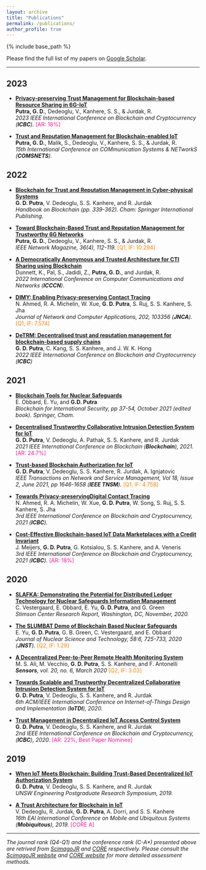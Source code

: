 ```yaml
---
layout: archive
title: "Publications"
permalink: /publications/
author_profile: true
---
```


{% include base_path %}

Please find the full list of my papers on [Google Scholar](https://scholar.google.com.au/citations?user=L_dr0dIAAAAJ&hl=en).

------

2023
----
- <b>[Privacy-preserving Trust Management for Blockchain-based Resource Sharing in 6G-IoT](https://eprints.qut.edu.au/238213/1/Privacy_preserving_Trust_Management_ICBC_2023.pdf)</b>
<br><b>Putra, G. D.</b>, Dedeoglu, V., Kanhere, S. S., & Jurdak, R.<br>
<i>2023 IEEE International Conference on Blockchain and Cryptocurrency (<b>ICBC</b>).</i> <font color="#FF1493">[AR: 18%]</font>

- <b>[Trust and Reputation Management for Blockchain-enabled IoT](https://doi.org/10.1109/COMSNETS56262.2023.10041348)</b>
<br><b>Putra, G. D.</b>, Malik, S., Dedeoglu, V., Kanhere, S. S., & Jurdak, R.<br>
<i>15th International Conference on COMmunication Systems & NETworkS (<b>COMSNETS</b>).</i>

2022
----
- <b>[Blockchain for Trust and Reputation Management in Cyber-physical Systems](https://doi.org/10.1007/978-3-031-07535-3_10)</b>
<br><b>G. D. Putra</b>, V. Dedeoglu, S. S. Kanhere, and R. Jurdak<br>
<i>Handbook on Blockchain (pp. 339-362). Cham: Springer International Publishing.</i>

- <b>[Toward Blockchain-Based Trust and Reputation Management for Trustworthy 6G Networks](https://doi.org/10.1109/MNET.011.2100746)</b>
<br><b>Putra, G. D.</b>, Dedeoglu, V., Kanhere, S. S., & Jurdak, R.<br>
<i>IEEE Network Magazine, 36(4), 112-119.</i> <font color="#FF7F00">[Q1, IF: 10.294]</font>

- <b>[A Democratically Anonymous and Trusted Architecture for CTI Sharing using Blockchain](https://doi.org/10.1109/ICCCN54977.2022.9868919)</b>
<br>Dunnett, K., Pal, S., Jadidi, Z., <b>Putra, G. D.</b>, and Jurdak, R.<br>
<i>2022 International Conference on Computer Communications and Networks (<b>ICCCN</b>).</i>

- <b>[DIMY: Enabling Privacy-preserving Contact Tracing](https://doi.org/10.1016/j.jnca.2022.103356)</b>
<br>N. Ahmed, R. A. Michelin, W. Xue, <b>G. D. Putra</b>, S. Ruj, S. S. Kanhere, S. Jha<br>
<i>Journal of Network and Computer Applications, 202, 103356 (<b>JNCA</b>).</i> <font color="#FF7F00">[Q1, IF: 7.574]</font>

- <b>[DeTRM: Decentralised trust and reputation management for blockchain-based supply chains](https://doi.org/10.1109/ICBC54727.2022.9805565)</b>
<br><b>G. D. Putra</b>, C. Kang, S. S. Kanhere, and J. W. K. Hong<br>
<i>2022 IEEE International Conference on Blockchain and Cryptocurrency (<b>ICBC</b>)</i>


2021
----
- <b>[Blockchain Tools for Nuclear Safeguards](https://doi.org/10.1007/978-3-030-86240-4_4)</b>
<br>E. Obbard, E. Yu, and <b>G.D. Putra</b><br>
<i>Blockchain for International Security, pp 37-54, October 2021 (edited book). Springer, Cham.</i>

- <b>[Decentralised Trustworthy Collaborative Intrusion Detection System for IoT](https://doi.org/10.1109/Blockchain53845.2021.00048)</b>
<br><b>G. D. Putra</b>, V. Dedeoglu, A. Pathak, S. S. Kanhere, and R. Jurdak<br>
<i>2021 IEEE International Conference on Blockchain (<b>Blockchain</b>), 2021.</i> <font color="#FF1493">[AR: 24.7%]</font>

- <b>[Trust-based Blockchain Authorization for IoT](https://doi.org/10.1109/TNSM.2021.3077276)</b>
<br><b>G. D. Putra</b>, V. Dedeoglu, S. S. Kanhere, R. Jurdak, A. Ignjatovic<br>
<i>IEEE Transactions on Network and Service Management, Vol 18, Issue 2, June 2021, pp 1646-1658 (<b>IEEE TNSM</b>).</i> <font color="#FF7F00">[Q1, IF: 4.758]</font>

- <b>[Towards Privacy-preservingDigital Contact Tracing](https://doi.org/10.1109/ICBC51069.2021.9461052)</b>
<br>N. Ahmed, R. A. Michelin, W. Xue, <b>G. D. Putra</b>, W. Song, S. Ruj, S. S. Kanhere, S. Jha<br>
<i>3rd IEEE International Conference on Blockchain and Cryptocurrency, 2021 (<b>ICBC</b>).</i>

- <b>[Cost-Effective Blockchain-based IoT Data Marketplaces with a Credit Invariant](https://doi.org/10.1109/ICBC51069.2021.9461127)</b>
<br>J. Meijers, <b>G. D. Putra</b>, G. Kotsialou, S. S. Kanhere, and A. Veneris<br>
<i>3rd IEEE International Conference on Blockchain and Cryptocurrency, 2021 (<b>ICBC</b>).</i> <font color="#FF1493">[AR: 18%]</font>

2020
----
- <b>[SLAFKA: Demonstrating the Potential for Distributed Ledger Technology for Nuclear Safeguards Information Management](https://www.jstor.org/stable/resrep27757)</b>
<br>C. Vestergaard, E. Obbard, E. Yu, <b>G. D. Putra</b>, and G. Green<br>
<i>Stimson Center Research Report, Washington, DC, November, 2020.</i>

- <b>[The SLUMBAT Demo of Blockchain Based Nuclear Safeguards](https://doi.org/10.1080/00223131.2020.1858990)</b>
<br>E. Yu, <b>G. D. Putra</b>, G. B. Green, C. Vestergaard, and E. Obbard<br>
<i>Journal of Nuclear Science and Technology, 58:6, 725-733, 2020 (<b>JNST</b>).</i> <font color="#FF7F00">[Q2, IF: 1.29]</font>

- <b>[A Decentralized Peer-to-Peer Remote Health Monitoring System](https://doi.org/10.3390/s20061656)</b>
<br>M. S. Ali, M. Vecchio, <b>G. D. Putra</b>, S. S. Kanhere, and F. Antonelli<br>
<i><b>Sensors</b>, vol. 20, no. 6, March 2020</i> <font color="#FF7F00">[Q2, IF: 3.03]</font>

- <b>[Towards Scalable and Trustworthy Decentralized Collaborative Intrusion Detection System for IoT](https://doi.org/10.1109/IoTDI49375.2020.00035)</b>
<br><b>G. D. Putra</b>, V. Dedeoglu, S. S. Kanhere, and R. Jurdak<br>
<i>6th ACM/IEEE International Conference on Internet-of-Things Design and Implementation (<b>IoTDI</b>), 2020.</i>

- <b>[Trust Management in Decentralized IoT Access Control System](https://doi.org/10.1109/ICBC48266.2020.9169481)</b>
<br><b>G. D. Putra</b>, V. Dedeoglu, S. S. Kanhere, and R. Jurdak<br>
<i>2nd IEEE International Conference on Blockchain and Cryptocurrency, (<b>ICBC</b>), 2020.</i> <font color="#FF1493">[AR: 22%, Best Paper Nominee]</font>


2019
----
- <b>[When IoT Meets Blockchain: Building Trust-Based Decentralized IoT Authorization System](https://www.engineering.unsw.edu.au/2019-postgraduate-research-symposium-abstracts#DFP02)</b> 
<br><b>G. D. Putra</b>, V. Dedeoglu, S. S. Kanhere, and R. Jurdak<br>
<i> UNSW Engineering Postgraduate Research Symposium, 2019. </i>

- <b>[A Trust Architecture for Blockchain in IoT](https://doi.org/10.1145/3360774.3360822)</b> 
<br>V. Dedeoglu, R. Jurdak, <b>G. D. Putra</b>, A. Dorri, and S. S. Kanhere<br>
<i> 16th EAI International Conference on Mobile and Ubiquitous Systems (<b>Mobiquitous</b>), 2019. </i> <font color="#FF1493">[CORE A]</font>

-----

_The journal rank (Q4-Q1) and the conference rank (C-A*) presented above are retrived from [ScimagoJR](https://www.scimagojr.com/) and [CORE](http://portal.core.edu.au/conf-ranks/) respectively. Please consult the [ScimagoJR website](https://www.scimagojr.com/) and [CORE website](http://www.core.edu.au/conference-portal) for more detailed assessment methods._
